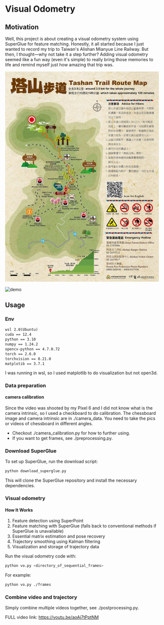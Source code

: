 # Visual Odometry 
## Motivation
Well, this project is about creating a visual odometry system using SuperGlue for feature matching. Honestly, it all started because I just wanted to record my trip to Taiwan's Alishan Mianyue Line Railway. But then, I thought—why not take it a step further? Adding visual odometry seemed like a fun way (even it's simple) to really bring those memories to life and remind myself just how amazing that trip was.

![map](./assets/map.png)

![demo](./assets/demo.gif)

## Usage
### Env
```
wsl 2.0(Ubuntu)
cuda == 12.4
python == 3.10
numpy == 1.24.2
opencv-python == 4.7.0.72
torch == 2.6.0
torchvision == 0.21.0 
matplotib == 3.7.1
```
I was running in wsl, so I used matplotlib to do visualization but not open3d.

### Data preparation
#### camera calibration
Since the video was shooted by my Pixel 6 and I did not know what is the camera intrinsic, so I used a checkboard to do calibration. The chessboard image and camera intrinsic are in ./camera_data. You need to take the pics or videos of chessboard in different angles. 

- Checkout ./camera_calibration.py for how to further using.
- If you want to get frames, see ./preprocessing.py.

### Download SuperGlue
To set up SuperGlue, run the download script:

```bash
python download_superglue.py
```

This will clone the SuperGlue repository and install the necessary dependencies.

### Visual odometry
#### How It Works
1. Feature detection using SuperPoint
2. Feature matching with SuperGlue (falls back to conventional methods if SuperGlue is unavailable)
3. Essential matrix estimation and pose recovery
4. Trajectory smoothing using Kalman filtering
5. Visualization and storage of trajectory data

Run the visual odometry code with:

```bash
python vo.py <directory_of_sequential_frames>
```

For example:

```bash
python vo.py ./frames
```

### Combine video and trajectory
Simply combine multiple videos together, see ./postprocessing.py.


FULL video link: https://youtu.be/aoAj7tPptNM



